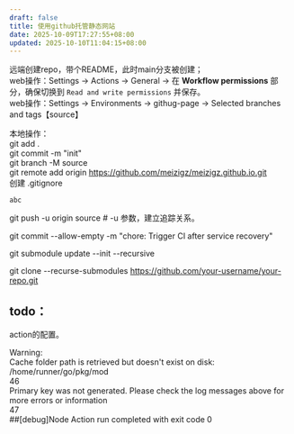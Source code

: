```yaml
---
draft: false
title: 使用github托管静态网站
date: 2025-10-09T17:27:55+08:00
updated: 2025-10-10T11:04:15+08:00
---
```

远端创建repo，带个README，此时main分支被创建；  
web操作：Settings -> Actions -> General -> 在 **Workflow permissions** 部分，确保切换到 `Read and write permissions` 并保存。  
web操作：Settings -> Environments -> githug-page -> Selected branches and tags【source】

本地操作：  
git add .  
git commit -m "init"  
git branch -M source  
git remote add origin https://github.com/meizigz/meizigz.github.io.git  
创建 .gitignore  
```text
abc
```
git push -u origin source # -u 参数，建立追踪关系。


git commit --allow-empty -m "chore: Trigger CI after service recovery"

git submodule update --init --recursive

git clone --recurse-submodules https://github.com/your-username/your-repo.git

## todo：

action的配置。


Warning:  
Cache folder path is retrieved but doesn't exist on disk: /home/runner/go/pkg/mod  
46  
Primary key was not generated. Please check the log messages above for more errors or information  
47  
##[debug]Node Action run completed with exit code 0


